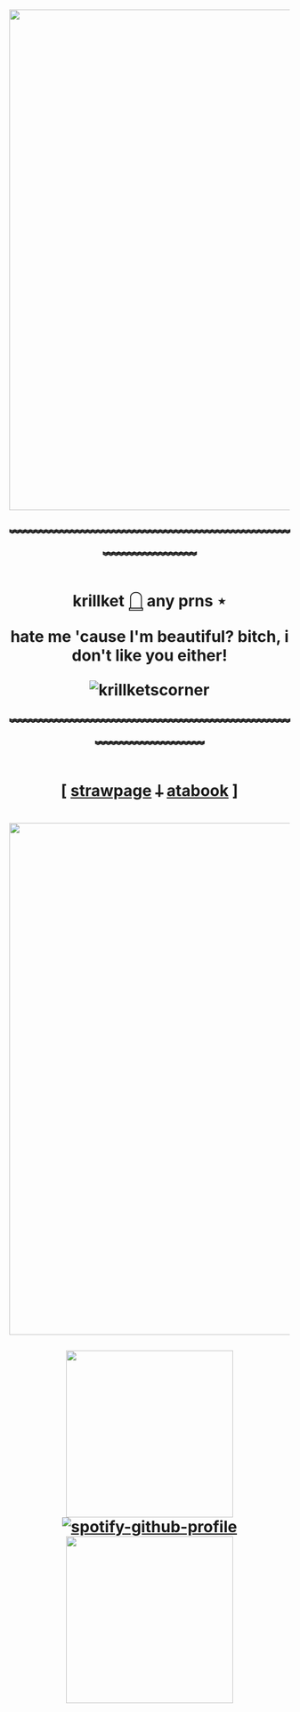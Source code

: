 

<h1 align="center">
  <img width="900" src="https://i.pinimg.com/736x/ee/2d/07/ee2d0722b3343516fc20e31bf5dca6d9.jpg">
  
﹌﹌﹌﹌﹌﹌﹌﹌﹌﹌﹌﹌﹌﹌﹌﹌﹌﹌﹌﹌﹌﹌﹌﹌

krillket 𓉸 any prns ⋆

hate me 'cause I'm beautiful?
bitch, i don't like you either!

![krillketscorner](https://komarev.com/ghpvc/?username=your-github-username&color=grey&style=plastic)


﹌﹌﹌﹌﹌﹌﹌﹌﹌﹌﹌﹌﹌﹌﹌﹌﹌﹌﹌﹌﹌﹌﹌﹌﹌
</h1>

<h1 align="center">

[ [strawpage](https://monochromehell.straw.page/) 𐕣 [atabook](https://krillket.atabook.org/) ]
</h1>

<h1 align="center">
  <img width="920" src="https://i.pinimg.com/originals/36/c4/7b/36c47b81facff18a778e93a14987ba7b.gif">


<img width="300" src="https://i.pinimg.com/736x/c1/ab/df/c1abdf8700cca13422f667c34f2fd0ec.jpg">[![spotify-github-profile](https://spotify-github-profile.kittinanx.com/api/view?uid=31kt3drmjbvdjsor572ccto7gsju&cover_image=true&theme=novatorem&show_offline=false&background_color=121212&interchange=true&bar_color=ababab&bar_color_cover=false)](https://github.com/kittinan/spotify-github-profile)<img width="300" src="https://i.pinimg.com/736x/dc/e9/04/dce904f9acc24414e131ef2e80fec14a.jpg">
